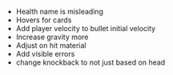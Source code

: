 * Health name is misleading
* Hovers for cards
* Add player velocity to bullet initial velocity
* Increase gravity more
* Adjust on hit material
* Add visible errors
* change knockback to not just based on head
